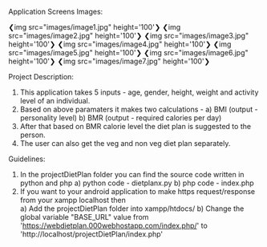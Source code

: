 Application Screens Images:

❮img src="images/image1.jpg" height='100'❯
❮img src="images/image2.jpg" height='100'❯
❮img src="images/image3.jpg" height='100'❯
❮img src="images/image4.jpg" height='100'❯
❮img src="images/image5.jpg" height='100'❯
❮img src="images/image6.jpg" height='100'❯
❮img src="images/image7.jpg" height='100'❯


Project Description:
1. This application takes 5 inputs - age, gender, height, weight and activity level of an individual.
2. Based on above paramaters it makes two calculations - 
     a) BMI (output - personality level) 
     b) BMR (output - required calories per day)   
3. After that based on BMR calorie level the diet plan is suggested to the person. 
4. The user can also get the veg and non veg diet plan separately. 


Guidelines:
1. In the projectDietPlan folder you can find the source code written in python and php 
   a) python code - dietplanx.py
   b) php code -  index.php
2. If you want to your android application to make https request/response from your xampp localhost then    
   a) Add the projectDietPlan folder into xampp/htdocs/
   b) Change the global variable "BASE_URL" value from 'https://webdietplan.000webhostapp.com/index.php/' 
      to 'http://localhost/projectDietPlan/index.php'
